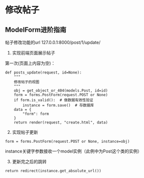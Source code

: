 # 修改帖子

## ModelForm进阶指南


帖子修改功能的url
127.0.0.1:8000/post/1/update/


1. 实现前端页面展示帖子

第一次(页面上内容为空)：
```
def posts_update(request, id=None):
    """
    修改帖子的视图
    """
    obj = get_object_or_404(models.Post, id=id)
    form = forms.PostForm(request.POST or None)
    if form.is_valid():  # 做数据有效性验证
        instance = form.save()  # 存数据库
    data = {
        "form": form
    }
    return render(request, "create.html", data)
```

2. 实现帖子更新

```
form = forms.PostForm(request.POST or None, instance=obj)
```
instance关键字参数接收一个model实例（此例中为Post这个类的实例）

3. 更新完之后的跳转

```
return redirect(instance.get_absolute_url())
```